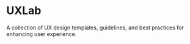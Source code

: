 # UXLab
A collection of UX design templates, guidelines, and best practices for enhancing user experience.
